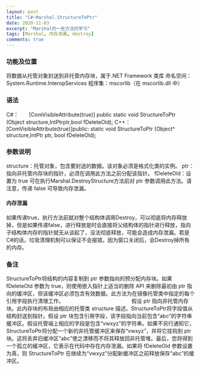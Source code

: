 ```yaml
---
layout: post
title: "C#-Marshal.StructureToPtr"
date: 2020-11-03
excerpt: "Marshal的一些方法的学习"
tags: [Marshal, 内存泄漏, destroy]
comments: true
---
```


### 功能及位置

将数据从托管对象封送到非托管内存块，属于.NET Framework 类库
命名空间：System.Runtime.InteropServices
程序集：mscorlib（在 mscorlib.dll 中）

### 语法

C#：
      [ComVisibleAttribute(true)] public static void StructureToPtr (Object structure,IntPtrptr,bool fDeleteOld);
C++：
      [ComVisibleAttribute(true)]public: static void StructureToPtr (Object^ structure,IntPtr ptr, bool fDeleteOld);

### 参数说明


structure：托管对象，包含要封送的数据。该对象必须是格式化类的实例。
ptr：指向非托管内存块的指针，必须在调用此方法之前分配该指针。
fDeleteOld：设置为 true 可在执行Marshal.DestroyStructure方法前对 ptr 参数调用此方法。请注意，传递 false 可导致内存泄漏。
#### 内存泄漏
如果传递true，执行方法前就对整个结构体调用Destroy，可以彻底将内存释放掉，但是如果传递false，进行释放是时会直接将父结构体的指针进行释放，指向子结构体内存的指针就无从谈起了，没法彻底释放，可能会造成内存泄漏。若是C#的话，垃圾清理机制可以保证不会报错，因为窗口关闭后，会Destroy掉所有的内存。
### 备注


StructureToPtr将结构的内容复制到 ptr 参数指向的预分配内存块。如果 fDeleteOld 参数为 true，则使用嵌入指针上适当的删除 API 来删除最初由 ptr 指向的缓冲区，但该缓冲区必须包含有效数据。此方法为在镜像托管类中指定的每个引用字段执行清理工作。
                                            
假设 ptr 指向非托管内存块。此内存块的布局由相应的托管类 structure 描述。StructureToPtr将字段值从结构封送到指针。假设 ptr 块包含引用字段，该字段指向当前包含“abc”的字符串缓冲区。假设托管端上相应的字段是包含“vwxyz”的字符串。如果不另行通知它，StructureToPtr将分配一个新的非托管缓冲区来保存“vwxyz”，并将它挂钩到 ptr 块。这将丢弃旧缓冲区“abc”使之漂移而不将其释放回非托管堆。最后，您将得到一个孤立的缓冲区，它表示在代码中存在内存泄漏。如果将 fDeleteOld 参数设置为真，则 StructureToPtr 在继续为“vwxyz”分配新缓冲区之前释放保存“abc”的缓冲区。

